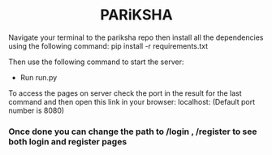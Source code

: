 <p> <h1 align="center">PARiKSHA</h1></p>
Navigate your terminal to the pariksha repo then install all the dependencies using the following command:
    pip install -r requirements.txt

Then use the following command to start the server:
* Run run.py

To access the pages on server check the port in the result for the last command and then open this link in your browser:
    localhost:<port-number>
(Default port number is 8080)

 <h3 align="left">Once done you can change the path to /login , /register to see both login and register pages</h3>
 
